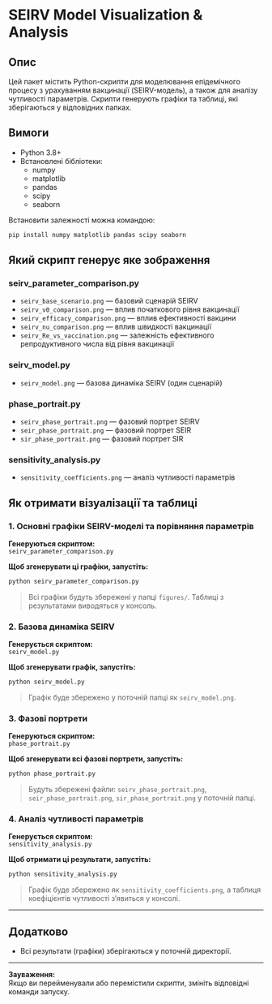 # SEIRV Model Visualization & Analysis

## Опис

Цей пакет містить Python-скрипти для моделювання епідемічного процесу з урахуванням вакцинації (SEIRV-модель), а також для аналізу чутливості параметрів. Скрипти генерують графіки та таблиці, які зберігаються у відповідних папках.

## Вимоги

- Python 3.8+
- Встановлені бібліотеки:
  - numpy
  - matplotlib
  - pandas
  - scipy
  - seaborn

Встановити залежності можна командою:
```bash
pip install numpy matplotlib pandas scipy seaborn
```

## Який скрипт генерує яке зображення

### seirv_parameter_comparison.py
- `seirv_base_scenario.png` — базовий сценарій SEIRV
- `seirv_v0_comparison.png` — вплив початкового рівня вакцинації
- `seirv_efficacy_comparison.png` — вплив ефективності вакцини
- `seirv_nu_comparison.png` — вплив швидкості вакцинації
- `seirv_Re_vs_vaccination.png` — залежність ефективного репродуктивного числа від рівня вакцинації

### seirv_model.py
- `seirv_model.png` — базова динаміка SEIRV (один сценарій)

### phase_portrait.py
- `seirv_phase_portrait.png` — фазовий портрет SEIRV
- `seir_phase_portrait.png` — фазовий портрет SEIR
- `sir_phase_portrait.png` — фазовий портрет SIR

### sensitivity_analysis.py
- `sensitivity_coefficients.png` — аналіз чутливості параметрів

## Як отримати візуалізації та таблиці

### 1. Основні графіки SEIRV-моделі та порівняння параметрів

**Генеруються скриптом:**  
`seirv_parameter_comparison.py`

**Щоб згенерувати ці графіки, запустіть:**
```bash
python seirv_parameter_comparison.py
```
> Всі графіки будуть збережені у папці `figures/`. Таблиці з результатами виводяться у консоль.

### 2. Базова динаміка SEIRV

**Генерується скриптом:**  
`seirv_model.py`

**Щоб згенерувати графік, запустіть:**
```bash
python seirv_model.py
```
> Графік буде збережено у поточній папці як `seirv_model.png`.

### 3. Фазові портрети

**Генеруються скриптом:**  
`phase_portrait.py`

**Щоб згенерувати всі фазові портрети, запустіть:**
```bash
python phase_portrait.py
```
> Будуть збережені файли: `seirv_phase_portrait.png`, `seir_phase_portrait.png`, `sir_phase_portrait.png` у поточній папці.

### 4. Аналіз чутливості параметрів

**Генерується скриптом:**  
`sensitivity_analysis.py`

**Щоб отримати ці результати, запустіть:**
```bash
python sensitivity_analysis.py
```
> Графік буде збережено як `sensitivity_coefficients.png`, а таблиця коефіцієнтів чутливості зʼявиться у консолі.

---

## Додатково

- Всі результати (графіки) зберігаються у поточній директорії.


---

**Зауваження:**  
Якщо ви перейменували або перемістили скрипти, змініть відповідні команди запуску.

